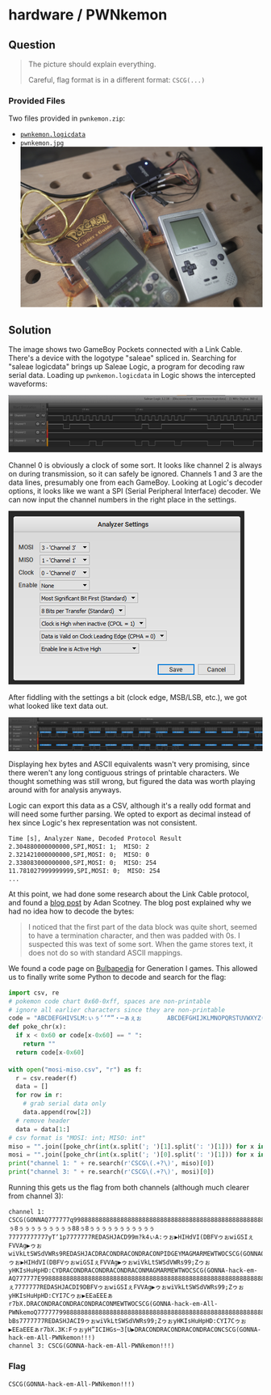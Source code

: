 # hardware / PWNkemon

## Question

> The picture should explain everything.
>
> Careful, flag format is in a different format: `CSCG(...)`
>

### Provided Files

Two files provided in `pwnkemon.zip`:

* [`pwnkemon.logicdata`](./pwnkemon.logicdata)
* `pwnkemon.jpg` ![pwnkemon.jpg](./pwnkemon.jpg)

## Solution

The image shows two GameBoy Pockets connected with a Link Cable.
There's a device with the logotype "saleae" spliced in.
Searching for "saleae logicdata" brings up Saleae Logic, a program for decoding raw serial data.
Loading up `pwnkemon.logicdata` in Logic shows the intercepted waveforms:

![Four channels of square waves](./waves.png)

Channel 0 is obviously a clock of some sort.
It looks like channel 2 is always on during transmission, so it can safely be ignored.
Channels 1 and 3 are the data lines, presumably one from each GameBoy.
Looking at Logic's decoder options, it looks like we want a SPI (Serial Peripheral Interface) decoder.
We can now input the channel numbers in the right place in the settings.

![Settings dialog](./settings.png)

After fiddling with the settings a bit (clock edge, MSB/LSB, etc.), we got what looked like text data out.

![The same waves with hex bytes annotated](./hex.png)

Displaying hex bytes and ASCII equivalents wasn't very promising, since there weren't any long contiguous strings of printable characters.
We thought something was still wrong, but figured the data was worth playing around with for analysis anyways.

Logic can export this data as a CSV, although it's a really odd format and will need some further parsing.
We opted to export as decimal instead of hex since Logic's hex representation was not consistent.

```csv
Time [s], Analyzer Name, Decoded Protocol Result
2.304880000000000,SPI,MOSI: 1;  MISO: 2
2.321421000000000,SPI,MOSI: 0;  MISO: 0
2.338083000000000,SPI,MOSI: 0;  MISO: 254
11.781027999999999,SPI,MOSI: 0;  MISO: 254
...
```

At this point, we had done some research about the Link Cable protocol, and found a [blog post](http://www.adanscotney.com/2014/01/spoofing-pokemon-trades-with-stellaris.html) by Adan Scotney.
The blog post explained why we had no idea how to decode the bytes:

> I noticed that the first part of the data block was quite short, seemed to have a termination character, and then was padded with 0s.
> I suspected this was text of some sort.
> When the game stores text, it does not do so with standard ASCII mappings.

We found a code page on [Bulbapedia](https://bulbapedia.bulbagarden.net/wiki/Character_encoding_in_Generation_I) for Generation I games.
This allowed us to finally write some Python to decode and search for the flag:

```py
import csv, re
# pokemon code chart 0x60-0xff, spaces are non-printable
# ignore all earlier characters since they are non-printable
code = "ABCDEFGHIVSLM:ぃぅ‘’“”・⋯ぁぇぉ       ABCDEFGHIJKLMNOPQRSTUVWXYZ():;[]abcdefghijklmnopqrstuvwxyzédlstv                                '  -rm?!.ァゥェ▷▶▼♂$×./,♀0123456789"
def poke_chr(x):
  if x < 0x60 or code[x-0x60] == " ":
    return ""
  return code[x-0x60]

with open("mosi-miso.csv", "r") as f:
  r = csv.reader(f)
  data = []
  for row in r:
    # grab serial data only
    data.append(row[2])
  # remove header
  data = data[1:]
# csv format is "MOSI: int; MISO: int"
miso = "".join([poke_chr(int(x.split('; ')[1].split(': ')[1])) for x in data])
mosi = "".join([poke_chr(int(x.split('; ')[0].split(': ')[1])) for x in data])
print("channel 1: " + re.search(r'CSCG\(.+?\)', miso)[0])
print("channel 3: " + re.search(r'CSCG\(.+?\)', mosi)[0])
```

Running this gets us the flag from both channels (although much clearer from channel 3):

```
channel 1: CSCG(GONNAQ777777q998888888888888888888888888888888888888888888888888888888888888888888888888888888888888888888888888888888888888888888888888888888888888888888888888888888888888888888888888888888888888888888888888888888888888888888888888888888888888888888888888888888888888888888888888888888888888888888888888888888888888888888888888888888888888888888888888888888888888888888888888888888888888888888888888888888888888888888888888888888888888888888888888888888888ぅ8ぅぅぅぅぅぅぅぅぅ88ぅ8ぅぅぅぅぅぅぅぅぅぅぅ77777777777yT‘1p7777777REDASHJACD99m?k4ぃA:ゥぉ▶HIHdVI(DBFVゥぉwiGSIぇFVVAg▶ゥぉwiVkLtSWSdVWRs9REDASHJACDRACONDRACONDRACONPIDGEYMAGMARMEWTWOCSCG(GONNAQ777777q99AAAAAAAAAAAAACCCCCCCCCCCCC888888888888888888888888888888888888888C8CCCCCCCCC88C8CCCCCC8CCCC77777777777G.kE[7777777REDASHJACD9:ゥぉ▶HIHdVI(DBFVゥぉwiGSIぇFVVAg▶ゥぉwiVkLtSWSdVWRs99;ZゥぉyHKIsHuHpHD:CYDRACONDRACONDRACONDRACONMAGMARMEWTWOCSCG(GONNA-hack-em-AQ777777E998888888888888888888888888888888888888888888888888888888888888888888888888888888888888888888888888888888A8AAAAAAAAA88CCCCCCCCCCCCC88888888888888888888888888888888888888888C8CCCCCCCCC88C8CCCCCCCCCCC77777777777]mぇ7777777REDASHJACDI9DBFVゥぉwiGSIぇFVVAg▶ゥぉwiVkLtSWSdVWRs99;ZゥぉyHKIsHuHpHD:CYI7Cゥぉ▶EEaEEEぁr7bX.DRACONDRACONDRACONDRACONMEWTWOCSCG(GONNA-hack-em-All-PWNkemoQ777777998888888888888888888888888888888888888888888888888888888888888888888888888888888888888888888888888888888888888888A8AAAAAAAAA88CCCCCCCCCCCCC8888888888888888888888888888888888888888C8CCCCCCCCC88C8CCCCCCCCC8C77777777777'ぃbBs7777777REDASHJACI9ゥぉwiVkLtSWSdVWRs99;ZゥぉyHKIsHuHpHD:CYI7Cゥぉ▶EEaEEEぁr7bX.3K:FゥぉyH”ICIHGs⋯3[U▶DRACONDRACONDRACONDRACONCSCG(GONNA-hack-em-All-PWNkemon!!!)
channel 3: CSCG(GONNA-hack-em-All-PWNkemon!!!)
```

### Flag

`CSCG(GONNA-hack-em-All-PWNkemon!!!)`
